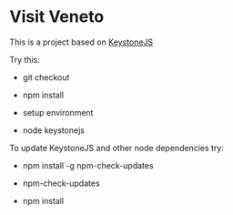 Visit Veneto
================

This is a project based on [KeystoneJS](http://keystonejs.com)

Try this:

- git checkout

- npm install

- setup environment

- node keystonejs

To update KeystoneJS and other node dependencies try:

- npm install -g npm-check-updates

- npm-check-updates

- npm install
